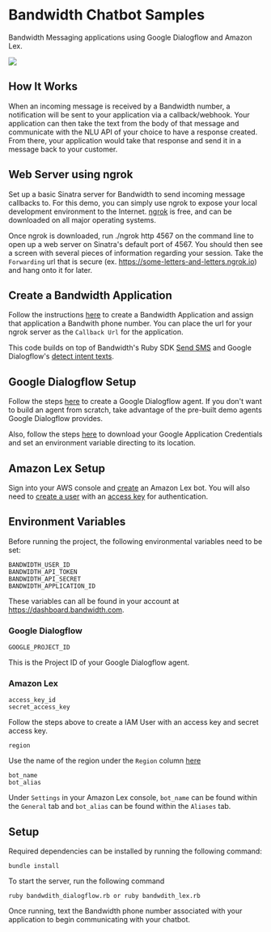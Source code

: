 # Bandwidth Chatbot Samples
Bandwidth Messaging applications using Google Dialogflow and Amazon Lex.

<a href="http://dev.bandwidth.com"><img src="https://s3.amazonaws.com/bwdemos/BW_Messaging.png"/></a>

## How It Works
When an incoming message is received by a Bandwidth number, a notification will be sent to your application via a callback/webhook. Your application can then take the text from the body of that message and communicate with the NLU API of your choice to have a response created. From there, your application would take that response and send it in a message back to your customer.

## Web Server using ngrok
Set up a basic Sinatra server for Bandwidth to send incoming message callbacks to. For this demo, you can simply use ngrok to expose your local development environment to the Internet. <a href="https://ngrok.com/download" target="_blank">ngrok</a> is free, and can be downloaded on all major operating systems. 

Once ngrok is downloaded, run ./ngrok http 4567 on the command line to open up a web server on Sinatra's default port of 4567. You should then see a screen with several pieces of information regarding your session. Take the `Forwarding` url that is secure (ex. https://some-letters-and-letters.ngrok.io) and hang onto it for later.

## Create a Bandwidth Application
Follow the instructions <a href="https://dev.bandwidth.com/v2-messaging/applications/about.html" target="_blank">here</a> to create a Bandwidth Application and assign that application a Bandwith phone number. You can place the url for your ngrok server as the `Callback Url` for the application.


This code builds on top of Bandwidth's Ruby SDK <a href="https://github.com/Bandwidth/ruby-bandwidth#messaging-20" target="_blank">Send SMS</a> and Google Dialogflow's <a href="https://github.com/GoogleCloudPlatform/ruby-docs-samples/blob/master/dialogflow/detect_intent_texts.rb" target="_blank">detect intent texts</a>.

## Google Dialogflow Setup
Follow the steps <a href="https://dialogflow.com/docs/getting-started" target="_blank">here</a> to create a Google Dialogflow agent. If you don't want to build an agent from scratch, take advantage of the pre-built demo agents Google Dialogflow provides.

Also, follow the steps <a href="https://cloud.google.com/docs/authentication/getting-started" target="_blank">here</a> to download your Google Application Credentials and set an environment variable directing to its location.

## Amazon Lex Setup
Sign into your AWS console and <a href="https://console.aws.amazon.com/lex/home?region=us-east-1#bot-create:" target="_blank">create</a> an Amazon Lex bot. You will also need to <a href="https://docs.aws.amazon.com/IAM/latest/UserGuide/id_users_create.html" target="_blank">create a user</a> with an <a href="https://docs.aws.amazon.com/IAM/latest/UserGuide/id_credentials_access-keys.html" target="_blank">access key</a> for authentication.

## Environment Variables
Before running the project, the following environmental variables need to be set:

```
BANDWIDTH_USER_ID
BANDWIDTH_API_TOKEN
BANDWIDTH_API_SECRET
BANDWIDTH_APPLICATION_ID
```

These variables can all be found in your account at <a href="https://dashboard.bandwidth.com" target="_blank">https://dashboard.bandwidth.com</a>.

### Google Dialogflow
```
GOOGLE_PROJECT_ID
```

This is the Project ID of your Google Dialogflow agent.

### Amazon Lex
```
access_key_id
secret_access_key
```

Follow the steps above to create a IAM User with an access key and secret access key.

```
region
```

Use the name of the region under the `Region` column <a href="https://docs.aws.amazon.com/general/latest/gr/rande.html#lex_region" target="_blank">here</a>

```
bot_name
bot_alias
```

Under `Settings` in your Amazon Lex console, `bot_name` can be found within the `General` tab and `bot_alias` can be found within the `Aliases` tab.

## Setup

Required dependencies can be installed by running the following command:

```
bundle install
```

To start the server, run the following command

```
ruby bandwdith_dialogflow.rb or ruby bandwdith_lex.rb
```

Once running, text the Bandwidth phone number associated with your application to begin communicating with your chatbot.
